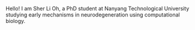 Hello! I am Sher Li Oh, a PhD student at Nanyang Technological University studying early mechanisms in neurodegeneration using computational biology.
